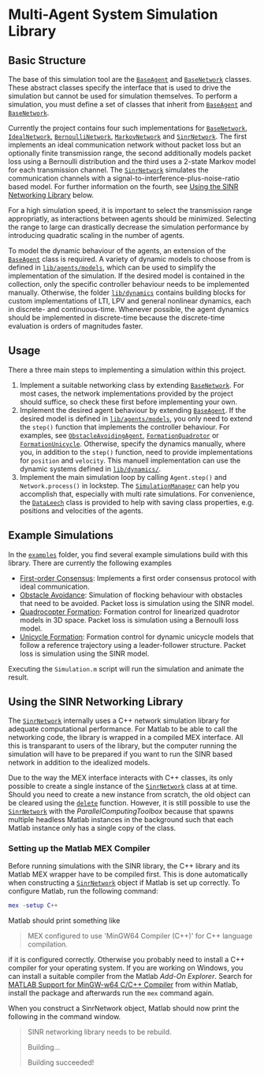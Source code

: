 # Multi-Agent System Simulation Library

## Basic Structure

The base of this simulation tool are the [`BaseAgent`](lib/agents/BaseAgent.m) and [`BaseNetwork`](lib/networks/BaseNetwork.m) classes.
These abstract classes specify the interface that is used to drive the simulation but cannot be used for simulation themselves.
To perform a simulation, you must define a set of classes that inherit from [`BaseAgent`](lib/agents/BaseAgent.m) and [`BaseNetwork`](lib/networks/BaseNetwork.m).

Currently the project contains four such implementations for [`BaseNetwork`](lib/networks/BaseNetwork.m), [`IdealNetwork`](lib/networks/IdealNetwork.m), [`BernoulliNetwork`](lib/networks/BernoulliNetwork.m), [`MarkovNetwork`](lib/networks/MarkovNetwork.m) and [`SinrNetwork`](lib/networks/sinr/SinrNetwork.m).
The first implements an ideal communication network without packet loss but an optionally finite transmission range, the second additionally models packet loss using a Bernoulli distribution and the third uses a 2-state Markov model for each transmission channel.
The [`SinrNetwork`](lib/networks/sinr/SinrNetwork.m) simulates the communication channels with a signal-to-interference-plus-noise-ratio based model.
For further information on the fourth, see [Using the SINR Networking Library](#using-the-sinr-networking-library) below.

For a high simulation speed, it is important to select the transmission range appropriatly, as interactions between agents should be minimized.
Selecting the range to large can drastically decrease the simulation performance by introducing quadratic scaling in the number of agents.

To model the dynamic behaviour of the agents, an extension of the [`BaseAgent`](lib/agents/BaseAgent.m) class is required.
A variety of dynamic models to choose from is defined in [`lib/agents/models`](lib/agents/models), which can be used to simplify the implementation of the simulation.
If the desired model is contained in the collection, only the specific controller behaviour needs to be implemented manually.
Otherwise, the folder [`lib/dynamics`](lib/dynamics) contains building blocks for custom implementations of LTI, LPV and general nonlinear dynamics, each in discrete- and continuous-time.
Whenever possible, the agent dynamics should be implemented in discrete-time because the discrete-time evaluation is orders of magnitudes faster.

## Usage

There a three main steps to implementing a simulation within this project.

1. Implement a suitable networking class by extending [`BaseNetwork`](lib/networks/BaseNetwork.m).
   For most cases, the network implementations provided by the project should suffice, so check these first before implementing your own.
2. Implement the desired agent behaviour by extending [`BaseAgent`](lib/agents/BaseAgent.m).
   If the desired model is defined in [`lib/agents/models`](lib/agents/models), you only need to extend the `step()` function that implements the controller behaviour.
   For examples, see [`ObstacleAvoidingAgent`](examples/flocking_with_obstacles/ObstacleAvoidingAgent.m), [`FormationQuadrotor`](examples/lti_formation_control/FormationQuadrotor.m) or [`FormationUnicycle`](examples/lpv_formation_control/FormationUnicycle.m).
   Otherwise, specify the dynamics manually, where you, in addition to the `step()` function, need to provide implementations for `position` and `velocity`.
   This manuell implementation can use the dynamic systems defined in [`lib/dynamics/`](lib/dynamics).
3. Implement the main simulation loop by calling `Agent.step()` and `Network.process()` in lockstep.
   The [`SimulationManager`](lib/SimulationManager.m) can help you accomplish that, especially with multi rate simulations.
   For convenience, the [`DataLeech`](/lib/util/DataLeech.m) class is provided to help with saving class properties, e.g. positions and velocities of the agents.

## Example Simulations

In the [`examples`](examples) folder, you find several example simulations build with this library.
There are currently the following examples

* [First-order Consensus](examples/first_order_consensus):
Implements a first order consensus protocol with ideal communication.
* [Obstacle Avoidance](examples/flocking_with_obstacles):
Simulation of flocking behaviour with obstacles that need to be avoided.
Packet loss is simulation using the SINR model.
* [Quadrocopter Formation](lti_formation_control):
Formation control for linearized quadrotor models in 3D space.
Packet loss is simulation using a Bernoulli loss model.
* [Unicycle Formation](lpv_formation_control):
Formation control for dynamic unicycle models that follow a reference trajectory using a leader-follower structure.
Packet loss is simulation using the SINR model.

Executing the `Simulation.m` script will run the simulation and animate the result.

## Using the SINR Networking Library

The [`SinrNetwork`](lib/networks/sinr/SinrNetwork.m) internally uses a C++ network simulation library for adequate computational performance.
For Matlab to be able to call the networking code, the library is wrapped in a compiled MEX interface.
All this is transparant to users of the library, but the computer running the simulation will have to be prepared if you want to run the SINR based network in addition to the idealized models.

Due to the way the MEX interface interacts with C++ classes, its only possible to create a single instance of the [`SinrNetwork`](lib/networks/sinr/SinrNetwork.m) class at at time.
Should you need to create a new instance from scratch, the old object can be cleared using the [`delete`](https://mathworks.com/help/matlab/ref/delete.html) function.
However, it is still possible to use the [`SinrNetwork`](lib/networks/sinr/SinrNetwork.m) with the *ParallelComputingToolbox* because that spawns multiple headless Matlab instances in the background such that each Matlab instance only has a single copy of the class.

### Setting up the Matlab MEX Compiler

Before running simulations with the SINR library, the C++ library and its Matlab MEX wrapper have to be compiled first.
This is done automatically when constructing a [`SinrNetwork`](lib/networks/sinr/SinrNetwork.m) object if Matlab is set up correctly.
To configure Matlab, run the following command:

```matlab
mex -setup C++
```

Matlab should print something like

> MEX configured to use 'MinGW64 Compiler (C++)' for C++ language compilation.

if it is configured correctly.
Otherwise you probably need to install a C++ compiler for your operating system.
If you are working on Windows, you can install a suitable compiler from the Matlab *Add-On Explorer*.
Search for [MATLAB Support for MinGW-w64 C/C++ Compiler](https://de.mathworks.com/matlabcentral/fileexchange/52848-matlab-support-for-mingw-w64-c-c-compiler) from within Matlab, install the package and afterwards run the `mex` command again.

When you construct a SinrNetwork object, Matlab should now print the following in the command window.

> SINR networking library needs to be rebuild.
>
> Building...
>
> Building succeeded!
